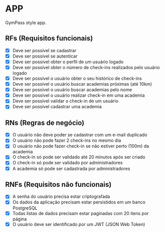 # APP

GymPass style app.

## RFs (Requisitos funcionais)

- [x] Deve ser possível se cadastrar
- [x] Deve ser possível se autenticar
- [x] Deve ser possível obter o perfil de um usuário logado
- [x] Deve ser possível obter o número de check-ins realizados pelo usuário logado
- [x] Deve ser possível o usuário obter o seu histórico de check-ins
- [x] Deve ser possível o usuário buscar academias próximas (até 10km)
- [x] Deve ser possível o usuário buscar academias pelo nome
- [x] Deve ser possível o usuário realizar check-in em uma academia
- [x] Deve ser possível validar o check-in de um usuário
- [x] Deve ser possível cadastrar uma academia

## RNs (Regras de negócio)

- [x] O usuário não deve poder se cadastrar com um e-mail duplicado
- [x] O usuário não pode fazer 2 check-ins no mesmo dia
- [x] O usuário não pode fazer check-in se não estiver perto (100m) da academia
- [x] O check-in só pode ser validado até 20 minutos após ser criado
- [x] O check-in só pode ser validado por administradores
- [x] A academia só pode ser cadastrada por administradores

## RNFs (Requisitos não funcionais)

- [x] A senha do usuário precisa estar criptografada
- [x] Os dados da aplicação precisam estar persistidos em um banco PostgreSQL
- [x] Todas listas de dados precisam estar paginadas com 20 itens por página
- [x] O usuário deve ser identificado por um JWT (JSON Web Token)
